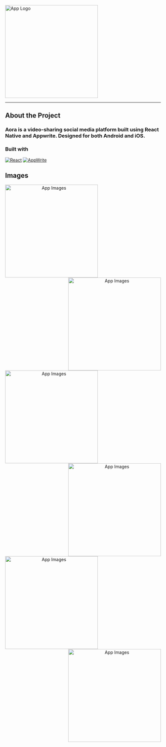 <img align="center" width=300 src="https://raw.githubusercontent.com/Sandip-Basak/Aora/main/Aora/assets/images/logo.png" alt="App Logo">
<hr>

## About the Project

<h3>
 Aora is a video-sharing social media platform built using React Native and Appwrite. Designed for both Android and iOS.

 ### Built with

[![React][ReactNative]][React-url]
[![AppWrite][Appwrite]][Appwrite-url]


</h3>

## Images

<div align="center">
<img width=300 align="left" src="https://raw.githubusercontent.com/Sandip-Basak/Aora/main/readme_images/Screenshot_20240829_085433_Aora.jpg" alt="App Images">
<img width=300 align="right" src="https://raw.githubusercontent.com/Sandip-Basak/Aora/main/readme_images/Screenshot_20240829_085405_Aora.jpg" alt="App Images">
</div>
<br><br>
<div align="center">
<img width=300 align="left" src="https://raw.githubusercontent.com/Sandip-Basak/Aora/main/readme_images/Screenshot_20240829_085441_Aora.jpg" alt="App Images">
<img width=300 align="right" src="https://raw.githubusercontent.com/Sandip-Basak/Aora/main/readme_images/Screenshot_20240829_085416_Aora.jpg" alt="App Images">
</div>
<br><br>
<div align='center'>
<img width=300 align="left" src="https://raw.githubusercontent.com/Sandip-Basak/Aora/main/readme_images/Screenshot_20240829_085448_Aora.jpg" alt="App Images">
<img width=300 align="right" src="https://raw.githubusercontent.com/Sandip-Basak/Aora/main/readme_images/Screenshot_20240829_085513_Aora.jpg" alt="App Images">
</div>

<!-- MARKDOWN LINKS & IMAGES -->
[ReactNative]: https://img.shields.io/badge/React-20232A?style=for-the-badge&logo=react&logoColor=61DAFB
[React-url]: https://reactnative.dev/
[Appwrite]: https://img.shields.io/badge/Appwrite-red?style=for-the-badge&color=red
[Appwrite-url]: https://appwrite.io/
